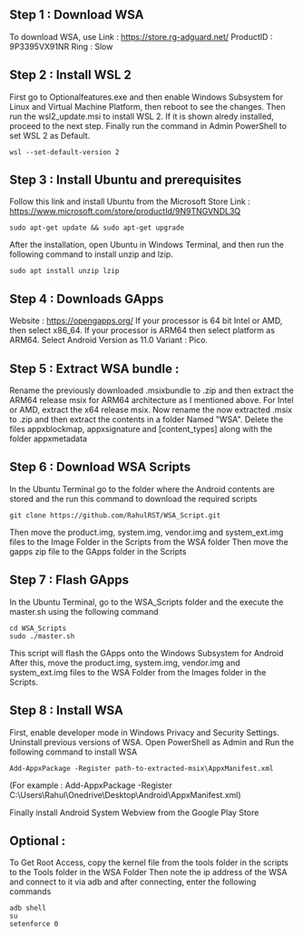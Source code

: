 ## Step 1 : Download WSA
To download WSA, use
		Link : https://store.rg-adguard.net/
		ProductID : 9P3395VX91NR
		Ring : Slow

## Step 2 : Install WSL 2
First go to Optionalfeatures.exe and then enable Windows Subsystem for Linux
and Virtual Machine Platform, then reboot to see the changes.
Then run the wsl2_update.msi to install WSL 2.
If it is shown alredy installed, proceed to the next step.
Finally run the command in Admin PowerShell to set WSL 2 as Default.
	
	wsl --set-default-version 2

## Step 3 : Install Ubuntu and prerequisites
	
Follow this link and install Ubuntu from the Microsoft Store
Link : https://www.microsoft.com/store/productId/9N9TNGVNDL3Q
	
	sudo apt-get update && sudo apt-get upgrade
	
After the installation, open Ubuntu in Windows Terminal, and then run
the following command to install unzip and lzip.

	sudo apt install unzip lzip

## Step 4 : Downloads GApps
Website : https://opengapps.org/
	If your processor is 64 bit Intel or AMD, then select x86_64.
	If your processor is ARM64 then select platform as ARM64.
	Select Android Version as 11.0
	Variant : Pico.

## Step 5 : Extract WSA bundle :
Rename the previously downloaded .msixbundle to .zip and
then extract the ARM64 release msix for ARM64 architecture as I mentioned above.
For Intel or AMD, extract the x64 release msix.
	Now rename the now extracted .msix to .zip and then extract
the contents in a folder Named "WSA".
	Delete the files appxblockmap, appxsignature and [content_types] 
along with the folder appxmetadata

## Step 6 : Download WSA Scripts
In the Ubuntu Terminal go to the folder where the Android contents
are stored and the run this command to download the required scripts
	
	git clone https://github.com/RahulRST/WSA_Script.git
	
Then move the product.img, system.img, vendor.img and system_ext.img
files to the Image Folder in the Scripts from the WSA folder
Then move the gapps zip file to the GApps folder in the Scripts

## Step 7 : Flash GApps
In the Ubuntu Terminal, go to the WSA_Scripts folder and the execute 
the master.sh using the following command

	cd WSA_Scripts
	sudo ./master.sh
	
This script will flash the GApps onto the Windows Subsystem for Android
After this, move the product.img, system.img, vendor.img and system_ext.img
files to the WSA Folder from the Images folder in the Scripts.

## Step 8 : Install WSA
First, enable developer mode in Windows Privacy and Security Settings.
Uninstall previous versions of WSA.
Open PowerShell as Admin and Run the following command to install WSA
	
	Add-AppxPackage -Register path-to-extracted-msix\AppxManifest.xml
(For example : Add-AppxPackage -Register C:\Users\Rahul\Onedrive\Desktop\Android\AppxManifest.xml)

Finally install Android System Webview from the Google Play Store


## Optional : 
To Get Root Access, copy the kernel file from the tools folder in the scripts
to the Tools folder in the WSA Folder
Then note the ip address of the WSA and connect to it via adb and after connecting,
enter the following commands
	
	adb shell
	su
	setenforce 0
